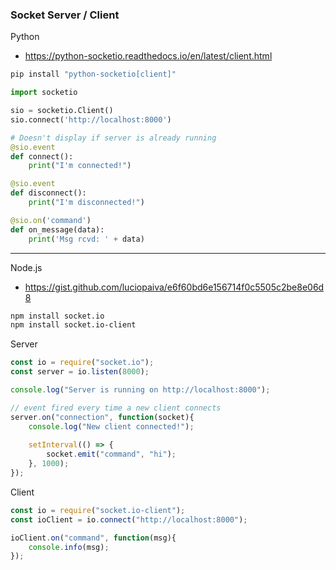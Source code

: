 ### Socket Server / Client

Python
- https://python-socketio.readthedocs.io/en/latest/client.html
```bash
pip install "python-socketio[client]"
```
```python
import socketio

sio = socketio.Client()
sio.connect('http://localhost:8000')

# Doesn't display if server is already running
@sio.event
def connect():
    print("I'm connected!")

@sio.event
def disconnect():
    print("I'm disconnected!")

@sio.on('command')
def on_message(data):
    print('Msg rcvd: ' + data)
```
--------------------------------------------------

Node.js
- https://gist.github.com/luciopaiva/e6f60bd6e156714f0c5505c2be8e06d8
```bash
npm install socket.io
npm install socket.io-client
```
Server
```node.js
const io = require("socket.io");
const server = io.listen(8000);

console.log("Server is running on http://localhost:8000");

// event fired every time a new client connects
server.on("connection", function(socket){
	console.log("New client connected!");
	
	setInterval(() => {
	    socket.emit("command", "hi");
	}, 1000);
});
```
Client
```node.js
const io = require("socket.io-client");
const ioClient = io.connect("http://localhost:8000");

ioClient.on("command", function(msg){
	console.info(msg);
});
```
